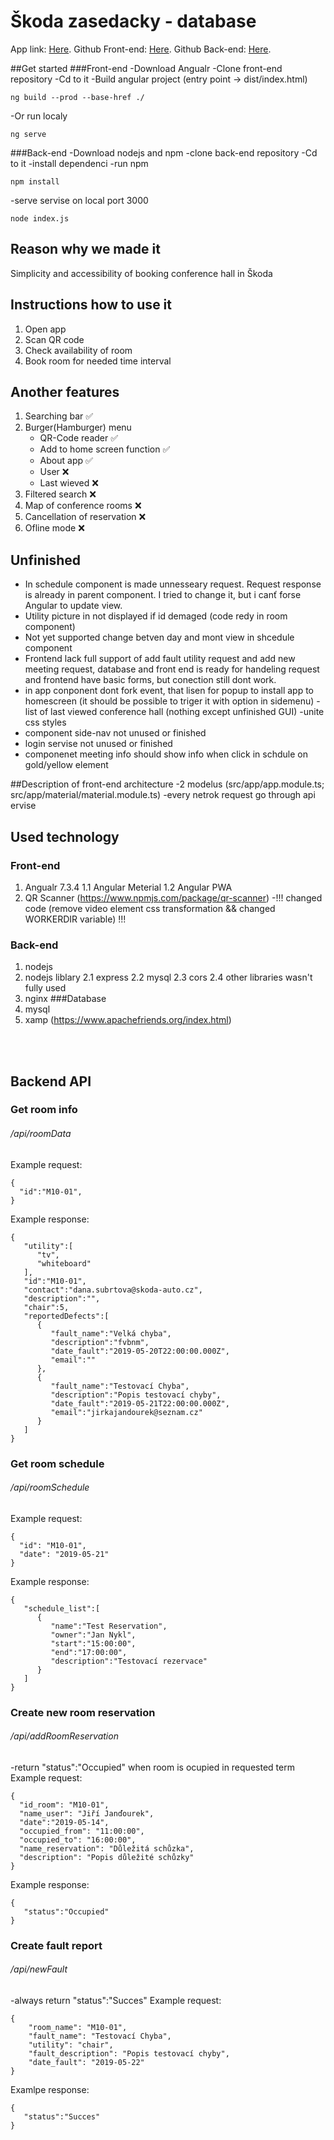 # Škoda zasedacky - database
App link: [Here](https://body0.ml/).
Github Front-end: [Here](https://github.com/body0/skoda_zasedcky_angular).
Github Back-end: [Here](https://github.com/Akr1j/skoda_zasedacky_database).

##Get started
###Front-end
-Download Angualr
-Clone front-end repository
-Cd to it 
-Build angular project (entry point -> dist/index.html)
```
ng build --prod --base-href ./
```
-Or run localy
```
ng serve
```
###Back-end
-Download nodejs and npm
-clone back-end repository
-Cd to it 
-install dependenci
-run npm
```
npm install
```
-serve servise on local port 3000
```
node index.js
```

## Reason why we made it
Simplicity and accessibility of booking conference hall in Škoda 

## Instructions how to use it
1. Open app
2. Scan QR code
3. Check availability of room
4. Book room for needed time interval

## Another features
1. Searching bar :white_check_mark:
2. Burger(Hamburger) menu 
    - QR-Code reader :white_check_mark: 
    - Add to home screen function :white_check_mark:
    - About app :white_check_mark:
    - User :x:
    - Last wieved :x:
3. Filtered search :x:
4. Map of conference rooms :x:
5. Cancellation of reservation :x:
6. Ofline mode :x:

## Unfinished
- In schedule component is made unnesseary request. Request response is already in parent component. 
I tried to change it, but i canť forse Angular to update view.
- Utility picture in not displayed if id demaged (code redy in room component)
- Not yet supported change betven day and mont view in shcedule component
- Frontend lack full support of add fault utility request and add new meeting request, database and front end is ready for handeling request and frontend have basic forms, but conection still dont work.
- in app conponent dont fork event, that lisen for popup to install app to homescreen (it should be possible to triger it with option in sidemenu)
-list of last viewed conference hall (nothing except unfinished GUI)
-unite css styles
- component side-nav not unused or finished
- login servise not unused or finished
- componenet meeting info should show info when click in schdule on gold/yellow element

##Description of front-end architecture
-2 modelus (src/app/app.module.ts; src/app/material/material.module.ts)
-every netrok request go through api ervise


## Used technology 
### Front-end
1. Angualr 7.3.4
   1.1 Angular Meterial 
   1.2 Angular PWA
2. QR Scanner (https://www.npmjs.com/package/qr-scanner)
   -!!! changed code (remove video element css transformation && changed WORKERDIR variable) !!!
### Back-end
1. nodejs 
2. nodejs liblary
   2.1 express
   2.2 mysql
   2.3 cors
   2.4 other libraries wasn't fully used
3. nginx
###Database
1. mysql
2. xamp (https://www.apachefriends.org/index.html)


<br><br>
## Backend API

### Get room info
###### /api/roomData
Example request:
```
{
  "id":"M10-01",
}
```
Example response:
```
{
   "utility":[
      "tv",
      "whiteboard"
   ],
   "id":"M10-01",
   "contact":"dana.subrtova@skoda-auto.cz",
   "description":"",
   "chair":5,
   "reportedDefects":[
      {
         "fault_name":"Velká chyba",
         "description":"fvbnm",
         "date_fault":"2019-05-20T22:00:00.000Z",
         "email":""
      },
      {
         "fault_name":"Testovací Chyba",
         "description":"Popis testovací chyby",
         "date_fault":"2019-05-21T22:00:00.000Z",
         "email":"jirkajandourek@seznam.cz"
      }
   ]
}
```

### Get room schedule
###### /api/roomSchedule
Example request:
```
{
  "id": "M10-01",
  "date": "2019-05-21"
}
```
Example response:
```
{
   "schedule_list":[
      {
         "name":"Test Reservation",
         "owner":"Jan Nykl",
         "start":"15:00:00",
         "end":"17:00:00",
         "description":"Testovací rezervace"
      }
   ]
}
```

### Create new room reservation
###### /api/addRoomReservation
-return "status":"Occupied" when  room is ocupied in requested term
Example request:
```
{
  "id_room": "M10-01",
  "name_user": "Jiří Janďourek",
  "date":"2019-05-14",
  "occupied_from": "11:00:00",
  "occupied_to": "16:00:00",
  "name_reservation": "Důležitá schůzka",
  "description": "Popis důležité schůzky"
}
```
Example response:
```
{  
   "status":"Occupied"
}
```

### Create fault report
###### /api/newFault
-always return "status":"Succes"
Example request:
```
{
	"room_name": "M10-01",
  	"fault_name": "Testovací Chyba",
  	"utility": "chair",
  	"fault_description": "Popis testovací chyby",
  	"date_fault": "2019-05-22"
}
```
Examlpe response:
```
{
   "status":"Succes"
}
```

